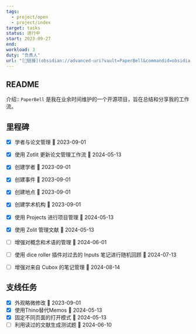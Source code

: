 ```yaml
---
tags:
  - project/open
  - project/index
target: tasks
status: 进行中
start: 2023-09-27
end:
workload: 3
duty: "负责人"
url: "[🔗链接](obsidian://advanced-uri?vault=PaperBell&commandid=obsidian-projects%253Ashow%253A677c0e1a-7e67-453d-aa4e-24d9a2a5514f)"
---
```


## README

介绍:: `PaperBell` 是我在业余时间维护的一个开源项目，旨在总结和分享我的工作流。

## 里程碑

- [x] 学者与论文管理 📅 2023-09-01
- [x] 使用 Zotlit 更新论文管理工作流 📅 2024-05-13

- [x] 创建学者 📅 2023-09-01
- [x] 创建事件 📅 2023-09-01
- [x] 创建地点 📅 2023-09-01
- [x] 创建学术机构 📅 2023-09-01
- [x] 使用 Projects 进行项目管理 📅 2024-05-13 
- [x] 使用 Zolit 管理文献 📅 2024-05-13 
- [ ] 增强对概念和术语的管理 📅 2024-06-01
- [ ] 使用 dice roller 插件对过去的 Inputs 笔记进行随机回顾 📅 2024-07-13 
- [ ] 增强对来自 Cubox 的笔记管理 📅 2024-08-14 
## 支线任务

- [x] 外观略微修改 📅 2023-09-01
- [x] 使用Thino替代Memos 📅 2024-05-13 
- [x] 固定不同页面的打开模式 📅 2024-05-13 
- [ ] 利用读过的文献生成测试题 📅 2024-06-10
